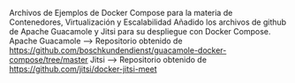 Archivos de Ejemplos de Docker Compose para la materia de Contenedores, Virtualización y Escalabilidad
Añadido los archivos de github de Apache Guacamole y Jitsi para su despliegue con Docker Compose.
Apache Guacamole --> Repositorio obtenido de https://github.com/boschkundendienst/guacamole-docker-compose/tree/master
Jitsi --> Repositorio obtenido de https://github.com/jitsi/docker-jitsi-meet
